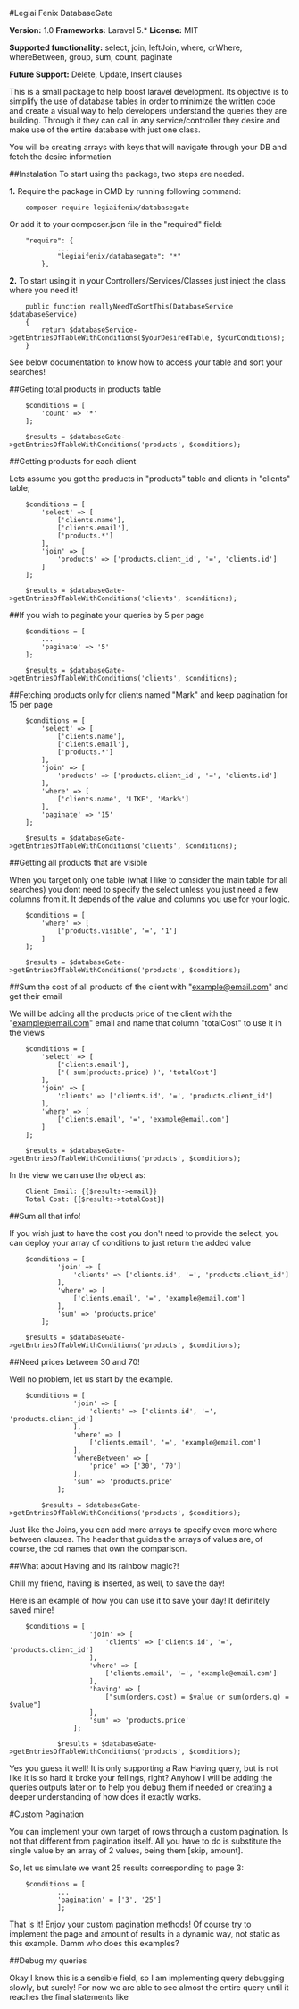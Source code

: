 #Legiai Fenix DatabaseGate

**Version:** 1.0
**Frameworks:** Laravel 5.*
**License:** MIT

**Supported functionality:** select, join, leftJoin, where, orWhere, whereBetween, group, sum, count, paginate

**Future Support:** Delete, Update, Insert clauses

This is a small package to help boost laravel development. Its objective is to simplify the use of database tables in
order to minimize the written code and create a visual way to help developers understand the queries they are building.
Through it they can call in any service/controller they desire and make use of the entire database with just one class.

You will be creating arrays with keys that will navigate through your DB and fetch the desire information

##Instalation
To start using the package, two steps are needed.

**1.** Require the package in CMD by running following command:

```
    composer require legiaifenix/databasegate
```

Or add it to your composer.json file in the "required" field:

```
    "require": {
            ...
            "legiaifenix/databasegate": "*"
        },
```

**2.** To start using it in your Controllers/Services/Classes just inject the class where you need it!

```
    public function reallyNeedToSortThis(DatabaseService $databaseService)
    {
        return $databaseService->getEntriesOfTableWithConditions($yourDesiredTable, $yourConditions);
    }
```

See below documentation to know how to access your table and sort your searches!



##Geting total products in products table
```
    $conditions = [
        'count' => '*'
    ];

    $results = $databaseGate->getEntriesOfTableWithConditions('products', $conditions);
```

##Getting products for each client

Lets assume you got the products in "products" table and clients in "clients" table;

```
    $conditions = [
        'select' => [
            ['clients.name'],
            ['clients.email'],
            ['products.*']
        ],
        'join' => [
            'products' => ['products.client_id', '=', 'clients.id']
        ]
    ];

    $results = $databaseGate->getEntriesOfTableWithConditions('clients', $conditions);
```

##If you wish to paginate your queries by 5 per page
```
    $conditions = [
        ...
        'paginate' => '5'
    ];

    $results = $databaseGate->getEntriesOfTableWithConditions('clients', $conditions);
```

##Fetching products only for clients named "Mark" and keep pagination for 15 per page
```
    $conditions = [
        'select' => [
            ['clients.name'],
            ['clients.email'],
            ['products.*']
        ],
        'join' => [
            'products' => ['products.client_id', '=', 'clients.id']
        ],
        'where' => [
            ['clients.name', 'LIKE', 'Mark%']
        ],
        'paginate' => '15'
    ];

    $results = $databaseGate->getEntriesOfTableWithConditions('clients', $conditions);
```

##Getting all products that are visible

When you target only one table (what I like to consider the main table for all searches) you dont need to specify the select
unless you just need a few columns from it. It depends of the value and columns you use for your logic.

```
    $conditions = [
        'where' => [
            ['products.visible', '=', '1']
        ]
    ];

    $results = $databaseGate->getEntriesOfTableWithConditions('products', $conditions);
```

##Sum the cost of all products of the client with "example@email.com" and get their email

We will be adding all the products price of the client with the "example@email.com" email
and name that column "totalCost" to use it in the views

```
    $conditions = [
        'select' => [
            ['clients.email'],
            ['( sum(products.price) )', 'totalCost']
        ],
        'join' => [
            'clients' => ['clients.id', '=', 'products.client_id']
        ],
        'where' => [
            ['clients.email', '=', 'example@email.com']
        ]
    ];

    $results = $databaseGate->getEntriesOfTableWithConditions('products', $conditions);
```

In the view we can use the object as:
```
    Client Email: {{$results->email}}
    Total Cost: {{$results->totalCost}}
```

##Sum all that info!

If you wish just to have the cost you don't need to provide the select, you can deploy your array of conditions to just
return the added value

```
    $conditions = [
            'join' => [
                'clients' => ['clients.id', '=', 'products.client_id']
            ],
            'where' => [
                ['clients.email', '=', 'example@email.com']
            ],
            'sum' => 'products.price'
        ];

    $results = $databaseGate->getEntriesOfTableWithConditions('products', $conditions);
```

##Need prices between 30 and 70!

Well no problem, let us start by the example.

```
    $conditions = [
                'join' => [
                    'clients' => ['clients.id', '=', 'products.client_id']
                ],
                'where' => [
                    ['clients.email', '=', 'example@email.com']
                ],
                'whereBetween' => [
                    'price' => ['30', '70']
                ],
                'sum' => 'products.price'
            ];

        $results = $databaseGate->getEntriesOfTableWithConditions('products', $conditions);

```

Just like the Joins, you can add more arrays to specify even more where between clauses. The header that guides the arrays of values
are, of course, the col names that own the comparison.

##What about Having and its rainbow magic?!

Chill my friend, having is inserted, as well, to save the day!

Here is an example of how you can use it to save your day! It definitely saved mine!

```
    $conditions = [
                    'join' => [
                        'clients' => ['clients.id', '=', 'products.client_id']
                    ],
                    'where' => [
                        ['clients.email', '=', 'example@email.com']
                    ],
                    'having' => [
                        ["sum(orders.cost) = $value or sum(orders.q) = $value"]
                    ],
                    'sum' => 'products.price'
                ];

            $results = $databaseGate->getEntriesOfTableWithConditions('products', $conditions);

```

Yes you guess it well! It is only supporting a Raw Having query, but is not like it is so hard it broke your fellings, right?
Anyhow I will be adding the queries outputs later on to help you debug them if needed or creating a deeper understanding of
how does it exactly works.

#Custom Pagination

You can implement your own target of rows through a custom pagination. Is not that different from pagination itself.
All you have to do is substitute the single value by an array of 2 values, being them [skip, amount].

So, let us simulate we want 25 results corresponding to page 3:

```
    $conditions = [
            ...
            'pagination' = ['3', '25']
            ];

```

That is it! Enjoy your custom pagination methods! Of course try to implement the page and amount of results in a dynamic way, not static as this example.
Damm who does this examples?

##Debug my queries

Okay I know this is a sensible field, so I am implementing query debugging slowly, but surely!
For now we are able to see almost the entire query until it reaches the final statements like